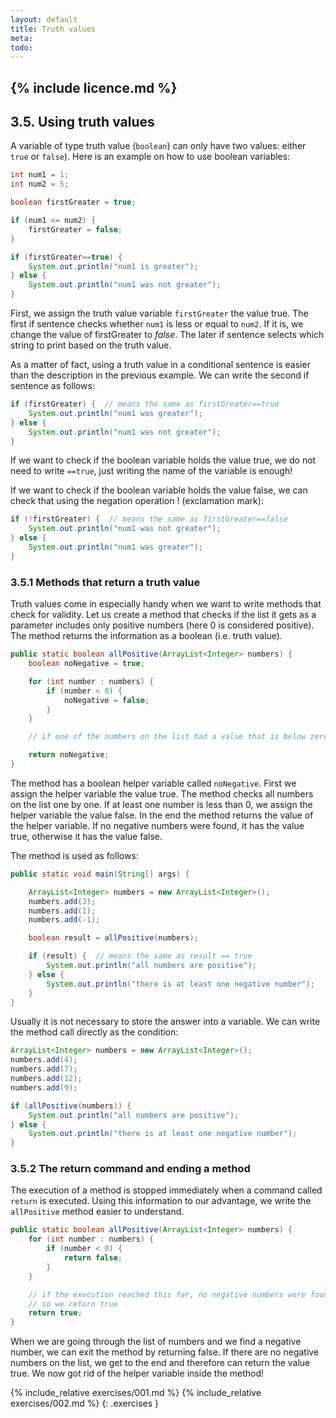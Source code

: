 ```yaml
---
layout: default
title: Truth values
meta: 
todo: 
---
```

{% include licence.md %}
---
## 3.5. Using truth values
A variable of type truth value (`boolean`) can only have two values: either `true` or `false`). Here is an example on how to use boolean variables:

```java
int num1 = 1;
int num2 = 5;

boolean firstGreater = true;

if (num1 <= num2) {
    firstGreater = false;
}

if (firstGreater==true) {
    System.out.println("num1 is greater");
} else {
    System.out.println("num1 was not greater");
}
```

First, we assign the truth value variable `firstGreater` the value true. The first if sentence checks whether `num1` is less or equal to `num2`. If it is, we change the value of firstGreater to *false*. The later if sentence selects which string to print based on the truth value.

As a matter of fact, using a truth value in a conditional sentence is easier than the description in the previous example. We can write the second if sentence as follows:

```java
if (firstGreater) {  // means the same as firstGreater==true
    System.out.println("num1 was greater");
} else {
    System.out.println("num1 was not greater");
}
```

If we want to check if the boolean variable holds the value true, we do not need to write `==true`, just writing the name of the variable is enough!

If we want to check if the boolean variable holds the value false, we can check that using the negation operation ! (exclamation mark):

```java
if (!firstGreater) {  // means the same as firstGreater==false
    System.out.println("num1 was not greater");
} else {
    System.out.println("num1 was greater");
}
```

### 3.5.1 Methods that return a truth value

Truth values come in especially handy when we want to write methods that check for validity. Let us create a method that checks if the list it gets as a parameter includes only positive numbers (here 0 is considered positive). The method returns the information as a boolean (i.e. truth value).

```java
public static boolean allPositive(ArrayList<Integer> numbers) {
    boolean noNegative = true;

    for (int number : numbers) {
        if (number < 0) {
            noNegative = false;
        }
    }

    // if one of the numbers on the list had a value that is below zero, noNegatives becomes false.

    return noNegative;
}
```

The method has a boolean helper variable called `noNegative`. First we assign the helper variable the value true. The method checks all numbers on the list one by one. If at least one number is less than 0, we assign the helper variable the value false. In the end the method returns the value of the helper variable. If no negative numbers were found, it has the value true, otherwise it has the value false.

The method is used as follows:

```java
public static void main(String[] args) {

    ArrayList<Integer> numbers = new ArrayList<Integer>();
    numbers.add(3);
    numbers.add(1);
    numbers.add(-1);

    boolean result = allPositive(numbers);

    if (result) {  // means the same as result == true
        System.out.println("all numbers are positive");
    } else {
        System.out.println("there is at least one negative number");
    }
}
```

Usually it is not necessary to store the answer into a variable. We can write the method call directly as the condition:

```java
ArrayList<Integer> numbers = new ArrayList<Integer>();
numbers.add(4);
numbers.add(7);
numbers.add(12);
numbers.add(9);

if (allPositive(numbers)) {
    System.out.println("all numbers are positive");
} else {
    System.out.println("there is at least one negative number");
}
```

### 3.5.2 The return command and ending a method

The execution of a method is stopped immediately when a command called `return` is executed. Using this information to our advantage, we write the `allPositive` method easier to understand.

```java
public static boolean allPositive(ArrayList<Integer> numbers) {
    for (int number : numbers) {
        if (number < 0) {
            return false;
        }
    }

    // if the execution reached this far, no negative numbers were found
    // so we return true
    return true;
}
```

When we are going through the list of numbers and we find a negative number, we can exit the method by returning false. If there are no negative numbers on the list, we get to the end and therefore can return the value true. We now got rid of the helper variable inside the method!

{% include_relative exercises/001.md %}
{% include_relative exercises/002.md %}
{: .exercises }